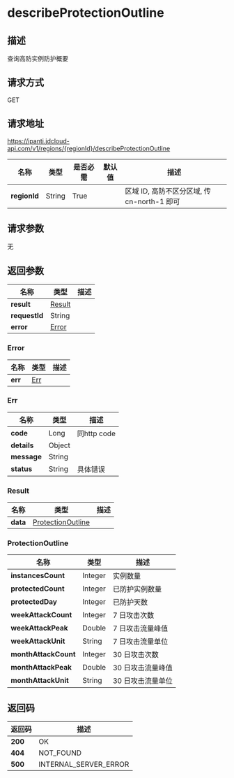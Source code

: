 # describeProtectionOutline


## 描述
查询高防实例防护概要

## 请求方式
GET

## 请求地址
https://ipanti.jdcloud-api.com/v1/regions/{regionId}/describeProtectionOutline

|名称|类型|是否必需|默认值|描述|
|---|---|---|---|---|
|**regionId**|String|True| |区域 ID, 高防不区分区域, 传 cn-north-1 即可|

## 请求参数
无


## 返回参数
|名称|类型|描述|
|---|---|---|
|**result**|[Result](#result)| |
|**requestId**|String| |
|**error**|[Error](#error)| |

### <div id="error">Error</div>
|名称|类型|描述|
|---|---|---|
|**err**|[Err](#err)| |
### <div id="err">Err</div>
|名称|类型|描述|
|---|---|---|
|**code**|Long|同http code|
|**details**|Object| |
|**message**|String| |
|**status**|String|具体错误|
### <div id="result">Result</div>
|名称|类型|描述|
|---|---|---|
|**data**|[ProtectionOutline](#protectionoutline)| |
### <div id="protectionoutline">ProtectionOutline</div>
|名称|类型|描述|
|---|---|---|
|**instancesCount**|Integer|实例数量|
|**protectedCount**|Integer|已防护实例数量|
|**protectedDay**|Integer|已防护天数|
|**weekAttackCount**|Integer|7 日攻击次数|
|**weekAttackPeak**|Double|7 日攻击流量峰值|
|**weekAttackUnit**|String|7 日攻击流量单位|
|**monthAttackCount**|Integer|30 日攻击次数|
|**monthAttackPeak**|Double|30 日攻击流量峰值|
|**monthAttackUnit**|String|30 日攻击流量单位|

## 返回码
|返回码|描述|
|---|---|
|**200**|OK|
|**404**|NOT_FOUND|
|**500**|INTERNAL_SERVER_ERROR|
